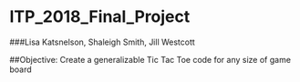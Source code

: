 # ITP_2018_Final_Project
###Lisa Katsnelson, Shaleigh Smith, Jill Westcott

##Objective: Create a generalizable Tic Tac Toe code for any size of game board
